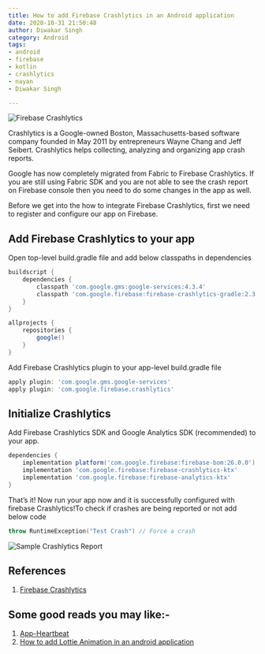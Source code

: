 ```yaml
---
title: How to add Firebase Crashlytics in an Android application
date: 2020-10-31 21:50:48
author: Diwakar Singh
category: Android
tags:
- android
- firebase
- kotlin
- crashlytics
- nayan
- Diwakar Singh

---
```


![Firebase Crashlytics](/blog/Android/firebase_crashlytics/firebase_crashlytics_1.png)

Crashlytics is a Google-owned Boston, Massachusetts-based software company founded in May 2011 by entrepreneurs Wayne Chang and Jeff Seibert. Crashlytics helps collecting, analyzing and organizing app crash reports.

Google has now completely migrated from Fabric to Firebase Crashlytics. If you are still using Fabric SDK and you are not able to see the crash report on Firebase console then you need to do some changes in the app as well.

Before we get into the how to integrate Firebase Crashlytics, first we need to register and configure our app on Firebase.

## Add Firebase Crashlytics to your app

Open top-level build.gradle file and add below classpaths in dependencies

```gradle
buildscript {
    dependencies {
        classpath 'com.google.gms:google-services:4.3.4'
        classpath 'com.google.firebase:firebase-crashlytics-gradle:2.3.0'
    }
}

allprojects {
    repositories {
        google()
    }
}
```

Add Firebase Crashlytics plugin to your app-level build.gradle file

```gradle
apply plugin: 'com.google.gms.google-services'
apply plugin: 'com.google.firebase.crashlytics'
```

## Initialize Crashlytics

Add Firebase Crashlytics SDK and Google Analytics SDK (recommended) to your app.

```gradle
dependencies {
    implementation platform('com.google.firebase:firebase-bom:26.0.0')
    implementation 'com.google.firebase:firebase-crashlytics-ktx'
    implementation 'com.google.firebase:firebase-analytics-ktx'
}
```

That’s it! Now run your app now and it is successfully configured with firebase Crashlytics!To check if crashes are being reported or not add below code

```kotlin
throw RuntimeException("Test Crash") // Force a crash
```

![Sample Crashlytics Report](/blog/Android/firebase_crashlytics/firebase_crashlytics_2.png)

## References

1. [Firebase Crashlytics](https://firebase.google.com/docs/crashlytics/get-started?platform=android)

## Some good reads you may like:-

1. [App-Heartbeat](https://nayan.co/blog/Android/App-Heartbeat/)
2. [How to add Lottie Animation in an android application](https://nayan.co/blog/Android/How-to-add-Lottie-Animation-in-an-Android-app/)